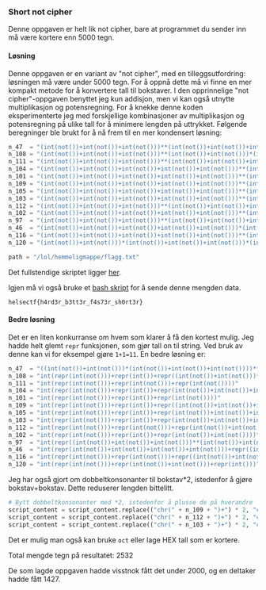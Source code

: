 ### Short not cipher
Denne oppgaven er helt lik not cipher, bare at programmet du sender inn må være kortere enn 5000 tegn.

#### Løsning
Denne oppgaven er en variant av "not cipher", med en tilleggsutfordring: løsningen må være under 5000 tegn. For å oppnå dette må vi finne en mer kompakt metode for å konvertere tall til bokstaver. I den opprinnelige "not cipher"-oppgaven benyttet jeg kun addisjon, men vi kan også utnytte multiplikasjon og potensregning. For å knekke denne koden eksperimenterte jeg med forskjellige kombinasjoner av multiplikasjon og potensregning på ulike tall for å minimere lengden på uttrykket. Følgende beregninger ble brukt for å nå frem til en mer kondensert løsning:

```python
n_47  = "(int(not())+int(not())+int(not()))**(int(not())+int(not())+int(not()))+(int(not())+int(not())+int(not())+int(not())+int(not()))*(int(not())+int(not())+int(not())+int(not()))"
n_108 = "(int(not())+int(not())+int(not()))**(int(not())+int(not()))*(int(not())+int(not())+int(not())+int(not()))*(int(not())+int(not())+int(not()))"
n_111 = "(int(not())+int(not())+int(not()))**(int(not())+int(not())+int(not())+int(not()))+(int(not())+int(not())+int(not()))**(int(not())+int(not())+int(not()))+(int(not())+int(not())+int(not()))"
n_104 = "(int(not())+int(not())+int(not())+int(not())+int(not()))**(int(not())+int(not()))*((int(not())+int(not())+int(not())+int(not())))+(int(not())+int(not())+int(not())+int(not()))"
n_101 = "(int(not())+int(not())+int(not())+int(not())+int(not()))**(int(not())+int(not()))*((int(not())+int(not())+int(not())+int(not())))+(int(not()))"
n_109 = "(int(not())+int(not())+int(not())+int(not())+int(not()))**(int(not())+int(not()))*((int(not())+int(not())+int(not())+int(not())))+(int(not())+int(not())+int(not()))*(int(not())+int(not())+int(not()))"
n_105 = "(int(not())+int(not())+int(not())+int(not())+int(not()))**(int(not())+int(not()))*((int(not())+int(not())+int(not())+int(not())))+(int(not())+int(not())+int(not())+int(not())+int(not()))"
n_103 = "(int(not())+int(not())+int(not())+int(not())+int(not()))**(int(not())+int(not()))*((int(not())+int(not())+int(not())+int(not())))+(int(not())+int(not())+int(not()))"
n_112 = "(int(not())+int(not())+int(not()))**(int(not())+int(not())+int(not())+int(not()))+(int(not())+int(not())+int(not()))**(int(not())+int(not())+int(not()))+(int(not())+int(not())+int(not()))+int(not())"
n_102 = "(int(not())+int(not())+int(not())+int(not())+int(not()))**(int(not())+int(not()))*((int(not())+int(not())+int(not())+int(not())))+(int(not())+int(not()))"
n_97  = "(int(not())+int(not())+int(not()))**(int(not())+int(not())+int(not())+int(not()))+(int(not())+int(not()))**(int(not())+int(not())+int(not())+int(not()))"
n_46  = "(int(not())+int(not())+int(not())+int(not())+int(not()))*(int(not())+int(not())+int(not())+int(not())+int(not())+int(not())+int(not())+int(not())+int(not()))+int(not())"
n_116 = "(int(not())+int(not())+int(not())+int(not())+int(not()))**(int(not())+int(not()))*((int(not())+int(not())+int(not())+int(not())))+(int(not())+int(not()))**(int(not())+int(not())+int(not())+int(not()))"
n_120 = "(int(not())+int(not()))*(int(not())+int(not())+int(not()))*(int(not())+int(not())+int(not())+int(not())+int(not()))*(int(not())+int(not())+int(not())+int(not()))"

path = "/lol/hemmeligmappe/flagg.txt"
```

Det fullstendige skriptet ligger [her](https://github.com/henriksb/CTF-Writeups/blob/main/HelseCTF2024/misc/Short%20not%20cipher/solve_generator_short.py).

Igjen må vi også bruke et [bash skript](https://github.com/henriksb/CTF-Writeups/blob/main/HelseCTF2024/misc/Short%20not%20cipher/send.sh) for å sende denne mengden data.

`helsectf{h4rd3r_b3tt3r_f4s73r_sh0rt3r}`

#### Bedre løsning
Det er en liten konkurranse om hvem som klarer å få den kortest mulig. Jeg hadde helt glemt `repr` funksjonen, som gjør tall on til string. Ved bruk av denne kan vi for eksempel gjøre `1+1=11`. En bedre løsning er:

```python
n_47  = "((int(not())+int(not()))*(int(not())+int(not())+int(not())))**(int(not())+int(not()))+int(repr(int(not()))+repr(int(not())))"
n_108 = "int(repr(int(not()))+repr(int())+repr((int(not())+int(not()))**(int(not())+int(not())+int(not()))))"
n_111 = "int(repr(int(not()))+repr(int(not()))+repr(int(not())))"
n_104 = "int(repr(int(not()))+repr(int())+repr(int(not())+int(not())+int(not())+int(not())))"
n_101 = "int(repr(int(not()))+repr(int())+repr(int(not())))"
n_109 = "int(repr(int(not()))+repr(int())+repr((int(not())+int(not())+int(not()))**(int(not())+int(not()))))"
n_105 = "int(repr(int(not()))+repr(int())+repr(int(not())+int(not())+int(not())+int(not())+int(not())))"
n_103 = "int(repr(int(not()))+repr(int())+repr(int(not())+int(not())+int(not())))"
n_112 = "int(repr(int(not()))+repr(int(not()))+repr(int(not())+int(not())))"
n_102 = "int(repr(int(not()))+repr(int())+repr(int(not())+int(not())))"
n_97  = "int(repr((int(not())+int(not())+int(not()))**(int(not())+int(not())))+repr((int(not())+int(not()))*(int(not())+int(not())+int(not()))+int(not())))"
n_46  = "int(repr(int(not())+int(not())+int(not())+int(not()))+repr((int(not())+int(not()))*(int(not())+int(not())+int(not()))))"
n_116 = "int(repr(int(not()))+repr(int(not()))+repr((int(not())+int(not()))*(int(not())+int(not())+int(not()))))"
n_120 = "int(repr(int(not()))+repr(int(not())+int(not()))+repr(int()))"
```
Jeg har også gjort om dobbeltkonsonanter til bokstav*2, istedenfor å gjøre bokstav+bokstav. Dette reduserer lengden bittelitt.

```python
# Bytt dobbeltkonsonanter med *2, istedenfor å plusse de på hverandre
script_content = script_content.replace(("chr(" + n_109 + ")+") * 2, "chr(" + n_109 + double) # m
script_content = script_content.replace(("chr(" + n_112 + ")+") * 2, "chr(" + n_112 + double) # p
script_content = script_content.replace(("chr(" + n_103 + ")+") * 2, "chr(" + n_103 + double) # p
```
Det er mulig man også kan bruke `oct` eller lage HEX tall som er kortere.

Total mengde tegn på resultatet: 2532

De som lagde oppgaven hadde visstnok fått det under 2000, og en deltaker hadde fått 1427.
